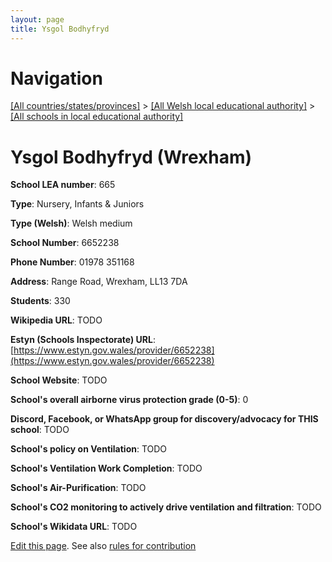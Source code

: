 ```yaml
---
layout: page
title: Ysgol Bodhyfryd
---
```

# Navigation

[[All countries/states/provinces]](../../..) > [[All Welsh local educational authority]](../..) > [[All schools in local educational authority]](..)

# Ysgol Bodhyfryd (Wrexham)

**School LEA number**: 665

**Type**: Nursery, Infants & Juniors

**Type (Welsh)**: Welsh medium

**School Number**: 6652238

**Phone Number**: 01978 351168

**Address**: Range Road, Wrexham, LL13 7DA

**Students**: 330

**Wikipedia URL**: TODO

**Estyn (Schools Inspectorate) URL**: [https://www.estyn.gov.wales/provider/6652238](https://www.estyn.gov.wales/provider/6652238)

**School Website**: TODO

**School's overall airborne virus protection grade (0-5)**: 0

**Discord, Facebook, or WhatsApp group for discovery/advocacy for THIS school**: TODO

**School's policy on Ventilation**: TODO

**School's Ventilation Work Completion**: TODO

**School's Air-Purification**: TODO

**School's CO2 monitoring to actively drive ventilation and filtration**: TODO

**School's Wikidata URL**: TODO




[Edit this page](https://github.com/VentilationProject/Wales/edit/prif/./Wrexham/Ysgol_Bodhyfryd.md). See also [rules for contribution](../../../contribution-rules/)